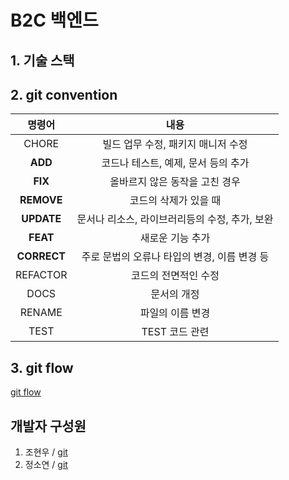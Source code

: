# B2C 백엔드

## 1. 기술 스택

## 2. git convention

|명령어|내용|
| :-----------------------------------: | :---------------------------------------: |
| CHORE | 빌드 업무 수정, 패키지 매니저 수정 |
| **ADD** |   코드나 테스트, 예제, 문서 등의 추가   |
| **FIX** | 올바르지 않은 동작을 고친 경우 |
| **REMOVE** |   코드의 삭제가 있을 때   |
| **UPDATE** |   문서나 리소스, 라이브러리등의 수정, 추가, 보완   |
| **FEAT** |  새로운 기능 추가   |
| **CORRECT** | 주로 문법의 오류나 타입의 변경, 이름 변경 등   |
| REFACTOR |   코드의 전면적인 수정   |
| DOCS |  문서의 개정   |
| RENAME | 파일의 이름 변경 |
| TEST | TEST 코드 관련   |


## 3. git flow

[git flow](https://woowabros.github.io/experience/2017/10/30/baemin-mobile-git-branch-strategy.html)


## 개발자 구성원
1. 조현우 / [git](https://github.com/Catnap421)
2. 정소연 / [git](https://github.com/shinequasar)


